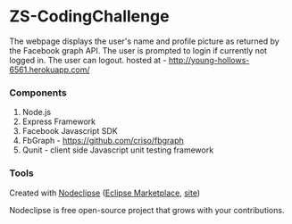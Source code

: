 

# ZS-CodingChallenge
The webpage displays the user's name and profile picture as returned by the Facebook graph API.
The user is prompted to login if currently not logged in. 
The user can logout.
hosted at - http://young-hollows-6561.herokuapp.com/

### Components

1. Node.js
2. Express Framework
3. Facebook Javascript SDK
4. FbGraph - https://github.com/criso/fbgraph
5. Qunit - client side Javascript unit testing framework

### Tools

Created with [Nodeclipse](https://github.com/Nodeclipse/nodeclipse-1)
 ([Eclipse Marketplace](http://marketplace.eclipse.org/content/nodeclipse), [site](http://www.nodeclipse.org))   

Nodeclipse is free open-source project that grows with your contributions.
